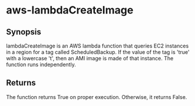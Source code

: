 # aws-lambdaCreateImage


## Synopsis

lambdaCreateImage is an AWS lambda function that queries EC2 instances in a region for a tag called ScheduledBackup.  If the value of the tag is 'true' with a lowercase 't', then
an AMI image is made of that instance.  The function runs independently.

## Returns

The function returns True on proper execution. Otherwise, it returns False.  